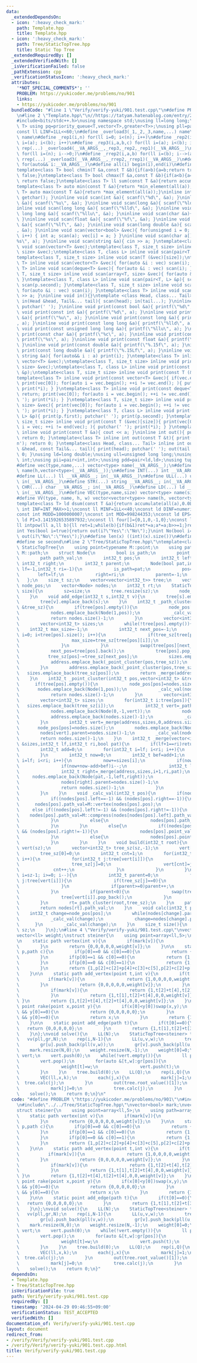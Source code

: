 ```yaml
---
data:
  _extendedDependsOn:
  - icon: ':heavy_check_mark:'
    path: Template.hpp
    title: Template.hpp
  - icon: ':heavy_check_mark:'
    path: Tree/StaticTopTree.hpp
    title: Static Top Tree
  _extendedRequiredBy: []
  _extendedVerifiedWith: []
  _isVerificationFailed: false
  _pathExtension: cpp
  _verificationStatusIcon: ':heavy_check_mark:'
  attributes:
    '*NOT_SPECIAL_COMMENTS*': ''
    PROBLEM: https://yukicoder.me/problems/no/901
    links:
    - https://yukicoder.me/problems/no/901
  bundledCode: "#line 1 \"Verify/verify-yuki/901.test.cpp\"\n#define PROBLEM \"https://yukicoder.me/problems/no/901\"\
    \n#line 2 \"Template.hpp\"\n//https://tatyam.hatenablog.com/entry/2019/12/15/003634\n\
    #include<bits/stdc++.h>\nusing namespace std;\nusing ll=long long;\ntemplate<class\
    \ T> using pq=priority_queue<T,vector<T>,greater<T>>;\nusing pll=pair<ll,ll>;\n\
    const ll LINF=1LL<<60;\n#define _overload3(_1,_2,_3,name,...) name\n#define _overload4(_1,_2,_3,_4,name,...)\
    \ name\n#define _rep1(i,n) for(ll i=0; i<(n); i++)\n#define _rep2(i,a,b) for(ll\
    \ i=(a); i<(b); i++)\n#define _rep3(i,a,b,c) for(ll i=(a); i<(b); i+=(c))\n#define\
    \ rep(...) _overload4(__VA_ARGS__,_rep3,_rep2,_rep1)(__VA_ARGS__)\n#define _rrep1(i,n)\
    \ for(ll i=(n); i-->0;)\n#define _rrep2(i,a,b) for(ll i=(b); i-->(a);)\n#define\
    \ rrep(...) _overload3(__VA_ARGS__,_rrep2,_rrep1)(__VA_ARGS__)\n#define each(i,...)\
    \ for(auto&& i:__VA_ARGS__)\n#define all(i) begin(i),end(i)\n#define rall(i) rbegin(i),rend(i)\n\
    template<class T> bool chmin(T &a,const T &b){if(a>b){a=b;return true;}else return\
    \ false;}\ntemplate<class T> bool chmax(T &a,const T &b){if(a<b){a=b;return true;}else\
    \ return false;}\ntemplate<class T> ll sum(const T &a){return accumulate(all(a),0LL);}\n\
    template<class T> auto min(const T &a){return *min_element(all(a));}\ntemplate<class\
    \ T> auto max(const T &a){return *max_element(all(a));}\ninline int scan(){ return\
    \ getchar(); }\ninline void scan(int &a){ scanf(\"%d\", &a); }\ninline void scan(unsigned\
    \ &a){ scanf(\"%u\", &a); }\ninline void scan(long &a){ scanf(\"%ld\", &a); }\n\
    inline void scan(long long &a){ scanf(\"%lld\", &a); }\ninline void scan(unsigned\
    \ long long &a){ scanf(\"%llu\", &a); }\ninline void scan(char &a){ cin >> a;\
    \ }\ninline void scan(float &a){ scanf(\"%f\", &a); }\ninline void scan(double\
    \ &a){ scanf(\"%lf\", &a); }\ninline void scan(long double &a){ scanf(\"%Lf\"\
    , &a); }\ninline void scan(vector<bool> &vec){ for(unsigned i = 0; i < vec.size();\
    \ i++) { int a; scan(a); vec[i] = a; } }\ninline void scan(char a[]){ scanf(\"\
    %s\", a); }\ninline void scan(string &a){ cin >> a; }\ntemplate<class T> inline\
    \ void scan(vector<T> &vec);\ntemplate<class T, size_t size> inline void scan(array<T,\
    \ size> &vec);\ntemplate<class T, class L> inline void scan(pair<T, L> &p);\n\
    template<class T, size_t size> inline void scan(T (&vec)[size]);\ntemplate<class\
    \ T> inline void scan(vector<T> &vec){ for(auto &i : vec) scan(i); }\ntemplate<class\
    \ T> inline void scan(deque<T> &vec){ for(auto &i : vec) scan(i); }\ntemplate<class\
    \ T, size_t size> inline void scan(array<T, size> &vec){ for(auto &i : vec) scan(i);\
    \ }\ntemplate<class T, class L> inline void scan(pair<T, L> &p){ scan(p.first);\
    \ scan(p.second); }\ntemplate<class T, size_t size> inline void scan(T (&vec)[size]){\
    \ for(auto &i : vec) scan(i); }\ntemplate<class T> inline void scan(T &a){ cin\
    \ >> a; }\ninline void in(){}\ntemplate <class Head, class... Tail> inline void\
    \ in(Head &head, Tail&... tail){ scan(head); in(tail...); }\ninline void print(){\
    \ putchar(' '); }\ninline void print(const bool &a){ printf(\"%d\", a); }\ninline\
    \ void print(const int &a){ printf(\"%d\", a); }\ninline void print(const unsigned\
    \ &a){ printf(\"%u\", a); }\ninline void print(const long &a){ printf(\"%ld\"\
    , a); }\ninline void print(const long long &a){ printf(\"%lld\", a); }\ninline\
    \ void print(const unsigned long long &a){ printf(\"%llu\", a); }\ninline void\
    \ print(const char &a){ printf(\"%c\", a); }\ninline void print(const char a[]){\
    \ printf(\"%s\", a); }\ninline void print(const float &a){ printf(\"%.15f\", a);\
    \ }\ninline void print(const double &a){ printf(\"%.15f\", a); }\ninline void\
    \ print(const long double &a){ printf(\"%.15Lf\", a); }\ninline void print(const\
    \ string &a){ for(auto&& i : a) print(i); }\ntemplate<class T> inline void print(const\
    \ vector<T> &vec);\ntemplate<class T, size_t size> inline void print(const array<T,\
    \ size> &vec);\ntemplate<class T, class L> inline void print(const pair<T, L>\
    \ &p);\ntemplate<class T, size_t size> inline void print(const T (&vec)[size]);\n\
    template<class T> inline void print(const vector<T> &vec){ if(vec.empty()) return;\
    \ print(vec[0]); for(auto i = vec.begin(); ++i != vec.end(); ){ putchar(' ');\
    \ print(*i); } }\ntemplate<class T> inline void print(const deque<T> &vec){ if(vec.empty())\
    \ return; print(vec[0]); for(auto i = vec.begin(); ++i != vec.end(); ){ putchar('\
    \ '); print(*i); } }\ntemplate<class T, size_t size> inline void print(const array<T,\
    \ size> &vec){ print(vec[0]); for(auto i = vec.begin(); ++i != vec.end(); ){ putchar('\
    \ '); print(*i); } }\ntemplate<class T, class L> inline void print(const pair<T,\
    \ L> &p){ print(p.first); putchar(' '); print(p.second); }\ntemplate<class T,\
    \ size_t size> inline void print(const T (&vec)[size]){ print(vec[0]); for(auto\
    \ i = vec; ++i != end(vec); ){ putchar(' '); print(*i); } }\ntemplate<class T>\
    \ inline void print(const T &a){ cout << a; }\ninline int out(){ putchar('\\n');\
    \ return 0; }\ntemplate<class T> inline int out(const T &t){ print(t); putchar('\\\
    n'); return 0; }\ntemplate<class Head, class... Tail> inline int out(const Head\
    \ &head, const Tail&... tail){ print(head); putchar(' '); out(tail...); return\
    \ 0; }\nusing ld=long double;\nusing ull=unsigned long long;\nusing uint=unsigned\
    \ int;\nusing pii=pair<int,int>;\nusing pdd=pair<ld,ld>;\nusing tuplis=array<ll,3>;\n\
    #define vec(type,name,...) vector<type> name(__VA_ARGS__);\n#define vv(type,name,h,...)vector<vector<type>>\
    \ name(h,vector<type>(__VA_ARGS__));\n#define INT(...) int __VA_ARGS__; in(__VA_ARGS__)\n\
    #define LL(...) ll __VA_ARGS__; in(__VA_ARGS__)\n#define ULL(...) ull __VA_ARGS__;\
    \ in(__VA_ARGS__)\n#define STR(...) string __VA_ARGS__; in(__VA_ARGS__)\n#define\
    \ CHR(...) char __VA_ARGS__; in(__VA_ARGS__)\n#define LD(...) ld __VA_ARGS__;\
    \ in(__VA_ARGS__)\n#define VEC(type,name,size) vector<type> name(size); in(name)\n\
    #define VV(type, name, h, w) vector<vector<type>> name(h, vector<type>(w)); in(name)\n\
    template<class T> ld dsum(const T &a){return accumulate(all(a),0.0L);}\nconst\
    \ int INF=INT_MAX>>1;\nconst ll MINF=1LL<<40;\nconst ld DINF=numeric_limits<ld>::infinity();\n\
    const int MODD=1000000007;\nconst int MOD=998244353;\nconst ld EPS=1e-9;\nconst\
    \ ld PI=3.1415926535897932;\nconst ll four[]={0,1,0,-1,0};\nconst ll eight[]={0,1,1,0,-1,-1,1,-1,0};\n\
    ll intpow(ll a,ll b){ll ret=1;while(b){if(b&1)ret*=a;a*=a;b>>=1;}return ret;}\n\
    int Yes(bool i=true){return out(i?\"Yes\":\"No\");}\nint No(bool i=true){return\
    \ out(i?\"No\":\"Yes\");}\n#define len(x) ((int)(x).size())\n#define fi first\n\
    #define se second\n#line 2 \"Tree/StaticTopTree.hpp\"\ntemplate<class M>\nstruct\
    \ StaticTopTree{\n    using point=typename M::point;\n    using path=typename\
    \ M::path;\n    struct Node{\n        bool is_path;\n        point point_val;\n\
    \        path path_val;\n        int32_t pos;\n        int32_t left;\n       \
    \ int32_t right;\n        int32_t parent;\n        Node(bool pat,int32_t po=-1,int32_t\
    \ lf=-1,int32_t ri=-1){\n            is_path=pat;\n            pos=po;\n     \
    \       left=lf;\n            right=ri;\n            parent=-1;\n        }\n \
    \   };\n    size_t sz;\n    vector<vector<int32_t>> tree;\n    vector<int32_t>\
    \ node_pos;\n    vector<Node> nodes;\n    int32_t rt;\n    StaticTopTree(size_t\
    \ size){\n        sz=size;\n        tree.resize(sz);\n        node_pos.resize(sz);\n\
    \    }\n    void add_edge(int32_t s,int32_t v){\n        tree[s].emplace_back(v);\n\
    \        tree[v].emplace_back(s);\n    }\n    int32_t _path_cluster(int32_t pos,vector<int32_t>\
    \ &tree_sz){\n        if(tree[pos].empty()){\n            node_pos[pos]=nodes.size();\n\
    \            nodes.emplace_back(Node(1,pos));\n            _calc_val(nodes.size()-1);\n\
    \            return nodes.size()-1;\n        }\n        vector<int32_t> address;\n\
    \        vector<int32_t> sizes;\n        while(!tree[pos].empty()){\n        \
    \    int32_t max_size=-1;\n            int32_t next_pos=-1;\n            for(int\
    \ i=0; i<tree[pos].size(); i++){\n                if(tree_sz[tree[pos][i]]>max_size){\n\
    \                    max_size=tree_sz[tree[pos][i]];\n                    next_pos=i;\n\
    \                }\n            }\n            swap(tree[pos][next_pos],tree[pos].back());\n\
    \            next_pos=tree[pos].back();\n            tree[pos].pop_back();\n \
    \           tree_sz[pos]-=tree_sz[next_pos];\n            sizes.emplace_back(tree_sz[pos]);\n\
    \            address.emplace_back(_point_cluster(pos,tree_sz));\n            pos=next_pos;\n\
    \        }\n        address.emplace_back(_point_cluster(pos,tree_sz));\n     \
    \   sizes.emplace_back(tree_sz[pos]);\n        return _merge(address,sizes,0,address.size(),1);\n\
    \    }\n    int32_t _point_cluster(int32_t pos,vector<int32_t> &tree_sz){\n  \
    \      if(tree[pos].empty()){\n            node_pos[pos]=nodes.size();\n     \
    \       nodes.emplace_back(Node(1,pos));\n            _calc_val(nodes.size()-1);\n\
    \            return nodes.size()-1;\n        }\n        vector<int32_t> address;\n\
    \        vector<int32_t> sizes;\n        for(int32_t i:tree[pos]){\n         \
    \   sizes.emplace_back(tree_sz[i]);\n            int32_t vert=_path_cluster(i,tree_sz);\n\
    \            nodes.emplace_back(Node(0,-1,vert));\n            nodes[vert].parent=nodes.size()-1;\n\
    \            address.emplace_back(nodes.size()-1);\n            _calc_val(nodes.size()-1);\n\
    \        }\n        int32_t vert=_merge(address,sizes,0,address.size(),0);\n \
    \       node_pos[pos]=nodes.size();\n        nodes.emplace_back(Node(1,pos,vert));\n\
    \        nodes[vert].parent=nodes.size()-1;\n        _calc_val(nodes.size()-1);\n\
    \        return nodes.size()-1;\n    }\n    int32_t _merge(vector<int32_t> &address,vector<int32_t>\
    \ &sizes,int32_t lf,int32_t ri,bool pat){\n        if(lf+1==ri)return address[lf];\n\
    \        int32_t add=0;\n        for(int32_t i=lf; i<ri; i++){\n            add+=sizes[i];\n\
    \        }\n        int32_t now=0;\n        int32_t bef=add+1;\n        for(int32_t\
    \ i=lf; i<ri; i++){\n            now+=sizes[i];\n            if(now>add-now){\n\
    \                if(now+now-add>bef)i--;\n                int32_t left=_merge(address,sizes,lf,i+1,pat);\n\
    \                int32_t right=_merge(address,sizes,i+1,ri,pat);\n           \
    \     nodes.emplace_back(Node(pat,-1,left,right));\n                nodes[left].parent=nodes.size()-1;\n\
    \                nodes[right].parent=nodes.size()-1;\n                _calc_val(nodes.size()-1);\n\
    \                return nodes.size()-1;\n            }\n            bef=add-now-now;\n\
    \        }\n    }\n    void _calc_val(int32_t pos){\n        if(nodes[pos].is_path){\n\
    \            if((nodes[pos].left==-1) && (nodes[pos].right==-1)){\n          \
    \      nodes[pos].path_val=M::vertex(nodes[pos].pos);\n            }\n       \
    \     else if((nodes[pos].left!=-1) && (nodes[pos].right!=-1)){\n            \
    \    nodes[pos].path_val=M::compress(nodes[nodes[pos].left].path_val,nodes[nodes[pos].right].path_val);\n\
    \            }\n            else{\n                nodes[pos].path_val=M::add_vertex(nodes[nodes[pos].left].point_val,nodes[pos].pos);\n\
    \            }\n        }\n        else{\n            if((nodes[pos].left!=-1)\
    \ && (nodes[pos].right!=-1)){\n                nodes[pos].point_val=M::rake(nodes[nodes[pos].left].point_val,nodes[nodes[pos].right].point_val);\n\
    \            }\n            else{\n                nodes[pos].point_val=M::add_edge(nodes[nodes[pos].left].path_val);\n\
    \            }\n        }\n    }\n    void build(int32_t root){\n        vector<int32_t>\
    \ vert(sz);\n        vector<int32_t> tree_sz(sz,-1);\n        vert[0]=root;\n\
    \        tree_sz[0]=0;\n        int32_t cnt=1;\n        for(int32_t i=0; i<sz;\
    \ i++){\n            for(int32_t j:tree[vert[i]]){\n                if(tree_sz[j]){\n\
    \                    tree_sz[j]=0;\n                    vert[cnt]=j;\n       \
    \             cnt++;\n                }\n            }\n        }\n        for(int32_t\
    \ i=sz-1; i>=0; i--){\n            int32_t parent=0;\n            for(int32_t\
    \ j:tree[vert[i]]){\n                if(tree_sz[j]==0){\n                    parent=-parent-1;\n\
    \                }\n                if(parent>=0)parent++;\n                tree_sz[vert[i]]+=tree_sz[j];\n\
    \            }\n            if(parent<0){\n                swap(tree[vert[i]][-parent-1],tree[vert[i]].back());\n\
    \                tree[vert[i]].pop_back();\n            }\n            tree_sz[vert[i]]++;\n\
    \        }\n        rt=_path_cluster(root,tree_sz);\n    }\n    path root_value(){\n\
    \        return nodes[rt].path_val;\n    }\n    void calc(int32_t pos){\n    \
    \    int32_t change=node_pos[pos];\n        while(nodes[change].parent!=-1){\n\
    \            _calc_val(change);\n            change=nodes[change].parent;\n  \
    \      }\n        _calc_val(change);\n    }\n    size_t size(){\n        return\
    \ sz;\n    }\n};\n#line 4 \"Verify/verify-yuki/901.test.cpp\"\nvector<bool> mark;\n\
    vector<ll> weight;\nstruct steiner{\n    using point=array<ll,5>;\n    using path=array<ll,6>;\n\
    \n    static path vertex(int v){\n        if(mark[v]){\n            return {1,0,0,0,0,weight[v]};\n\
    \        }\n        return {0,0,0,0,0,weight[v]};\n    }\n\n    static path compress(path\
    \ p,path c){\n        if(p[0]==0 && c[0]==0){\n            return {0,0,0,p[3]+c[3]+c[5],p[3]+c[3]+c[5],p[5]};\n\
    \        }\n        if(p[0]==1 && c[0]==0){\n            return {1,p[1],p[2],p[3],p[4]+c[3]+c[5],p[5]};\n\
    \        }\n        if(p[0]==0 && c[0]==1){\n            return {1,c[1],c[2],p[3]+c[3]+c[5],c[4],p[5]};\n\
    \        }\n        return {1,p[2]+c[2]+p[4]+c[3]+c[5],p[2]+c[2]+p[4]+c[3]+c[5],p[3],c[4],p[5]};\n\
    \    }\n\n    static path add_vertex(point t,int v){\n        if(t[0]==0){\n \
    \           if(mark[v]){\n                return {1,0,0,0,0,weight[v]};\n    \
    \        }\n            return {0,0,0,0,0,weight[v]};\n        }\n        if(t[3]==0){\n\
    \            if(mark[v]){\n                return {1,t[2]+t[4],t[2]+t[4],0,0,weight[v]};\n\
    \            }\n            return {1,t[1],t[2]+t[4],0,0,weight[v]};\n       \
    \ }\n        return {1,t[2]+t[4],t[2]+t[4],0,0,weight[v]};\n    }\n\n    static\
    \ point rake(point x,point y){\n        if(x[0]<y[0])swap(x,y);\n        if(x[0]==0\
    \ && y[0]==0){\n            return {0,0,0,0,0};\n        }\n        if(x[0]==1\
    \ && y[0]==0){\n            return x;\n        }\n        return {1,x[2]+y[2],x[2]+y[2],1,x[4]+y[4]};\n\
    \    }\n\n    static point add_edge(path t){\n        if(t[0]==0){\n         \
    \   return {0,0,0,0,0};\n        }\n        return {1,t[1],t[2]+t[3],0,t[5]};\n\
    \    }\n};\nvoid solve(){\n    LL(N);\n    StaticTopTree<steiner> tree(N);\n \
    \   vv(pll,gr,N);\n    rep(i,N-1){\n        LL(u,v,w);\n        tree.add_edge(u,v);\n\
    \        gr[u].push_back(pll(v,w));\n        gr[v].push_back(pll(u,w));\n    }\n\
    \    mark.resize(N,0);\n    weight.resize(N,-1);\n    weight[0]=0;\n    stack<ll>\
    \ vert;\n    vert.push(0);\n    while(!vert.empty()){\n        ll pos=vert.top();\n\
    \        vert.pop();\n        for(auto &[t,w]:gr[pos]){\n            if(weight[t]==-1){\n\
    \                weight[t]=w;\n                vert.push(t);\n            }\n\
    \        }\n    }\n    tree.build(0);\n    LL(Q);\n    rep(i,Q){\n        LL(k);\n\
    \        VEC(ll,x,k);\n        each(j,x){\n            mark[j]=1;\n          \
    \  tree.calc(j);\n        }\n        out(tree.root_value()[1]);\n        each(j,x){\n\
    \            mark[j]=0;\n            tree.calc(j);\n        }\n    }\n}\nint main(){\n\
    \    solve();\n    return 0;\n}\n"
  code: "#define PROBLEM \"https://yukicoder.me/problems/no/901\"\n#include\"../../Template.hpp\"\
    \n#include\"../../Tree/StaticTopTree.hpp\"\nvector<bool> mark;\nvector<ll> weight;\n\
    struct steiner{\n    using point=array<ll,5>;\n    using path=array<ll,6>;\n\n\
    \    static path vertex(int v){\n        if(mark[v]){\n            return {1,0,0,0,0,weight[v]};\n\
    \        }\n        return {0,0,0,0,0,weight[v]};\n    }\n\n    static path compress(path\
    \ p,path c){\n        if(p[0]==0 && c[0]==0){\n            return {0,0,0,p[3]+c[3]+c[5],p[3]+c[3]+c[5],p[5]};\n\
    \        }\n        if(p[0]==1 && c[0]==0){\n            return {1,p[1],p[2],p[3],p[4]+c[3]+c[5],p[5]};\n\
    \        }\n        if(p[0]==0 && c[0]==1){\n            return {1,c[1],c[2],p[3]+c[3]+c[5],c[4],p[5]};\n\
    \        }\n        return {1,p[2]+c[2]+p[4]+c[3]+c[5],p[2]+c[2]+p[4]+c[3]+c[5],p[3],c[4],p[5]};\n\
    \    }\n\n    static path add_vertex(point t,int v){\n        if(t[0]==0){\n \
    \           if(mark[v]){\n                return {1,0,0,0,0,weight[v]};\n    \
    \        }\n            return {0,0,0,0,0,weight[v]};\n        }\n        if(t[3]==0){\n\
    \            if(mark[v]){\n                return {1,t[2]+t[4],t[2]+t[4],0,0,weight[v]};\n\
    \            }\n            return {1,t[1],t[2]+t[4],0,0,weight[v]};\n       \
    \ }\n        return {1,t[2]+t[4],t[2]+t[4],0,0,weight[v]};\n    }\n\n    static\
    \ point rake(point x,point y){\n        if(x[0]<y[0])swap(x,y);\n        if(x[0]==0\
    \ && y[0]==0){\n            return {0,0,0,0,0};\n        }\n        if(x[0]==1\
    \ && y[0]==0){\n            return x;\n        }\n        return {1,x[2]+y[2],x[2]+y[2],1,x[4]+y[4]};\n\
    \    }\n\n    static point add_edge(path t){\n        if(t[0]==0){\n         \
    \   return {0,0,0,0,0};\n        }\n        return {1,t[1],t[2]+t[3],0,t[5]};\n\
    \    }\n};\nvoid solve(){\n    LL(N);\n    StaticTopTree<steiner> tree(N);\n \
    \   vv(pll,gr,N);\n    rep(i,N-1){\n        LL(u,v,w);\n        tree.add_edge(u,v);\n\
    \        gr[u].push_back(pll(v,w));\n        gr[v].push_back(pll(u,w));\n    }\n\
    \    mark.resize(N,0);\n    weight.resize(N,-1);\n    weight[0]=0;\n    stack<ll>\
    \ vert;\n    vert.push(0);\n    while(!vert.empty()){\n        ll pos=vert.top();\n\
    \        vert.pop();\n        for(auto &[t,w]:gr[pos]){\n            if(weight[t]==-1){\n\
    \                weight[t]=w;\n                vert.push(t);\n            }\n\
    \        }\n    }\n    tree.build(0);\n    LL(Q);\n    rep(i,Q){\n        LL(k);\n\
    \        VEC(ll,x,k);\n        each(j,x){\n            mark[j]=1;\n          \
    \  tree.calc(j);\n        }\n        out(tree.root_value()[1]);\n        each(j,x){\n\
    \            mark[j]=0;\n            tree.calc(j);\n        }\n    }\n}\nint main(){\n\
    \    solve();\n    return 0;\n}"
  dependsOn:
  - Template.hpp
  - Tree/StaticTopTree.hpp
  isVerificationFile: true
  path: Verify/verify-yuki/901.test.cpp
  requiredBy: []
  timestamp: '2024-04-29 09:46:55+09:00'
  verificationStatus: TEST_ACCEPTED
  verifiedWith: []
documentation_of: Verify/verify-yuki/901.test.cpp
layout: document
redirect_from:
- /verify/Verify/verify-yuki/901.test.cpp
- /verify/Verify/verify-yuki/901.test.cpp.html
title: Verify/verify-yuki/901.test.cpp
---
```

